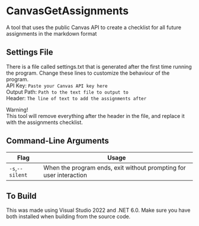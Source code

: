 # CanvasGetAssignments
A tool that uses the public Canvas API to create a checklist for all future assignments in the markdown format

## Settings File

There is a file called settings.txt that is generated after the first time running the program. Change these lines to customize the behaviour of the program.  
API Key: `Paste your Canvas API key here`  
Output Path: `Path to the text file to output to`  
Header: `The line of text to add the assignments after`  

Warning!  
This tool will remove everything after the header in the file, and replace it with the assignments checklist.

## Command-Line Arguments

| Flag            | Usage                                                              |
| --------------- | ------------------------------------------------------------------ |
| `-s`,`--silent` | When the program ends, exit without prompting for user interaction |


## To Build

This was made using Visual Studio 2022 and .NET 6.0. 
Make sure you have both installed when building from the source code.

